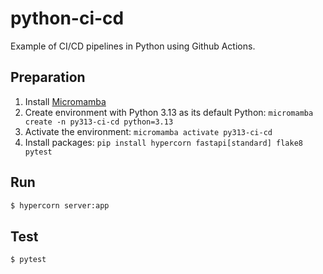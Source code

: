 # python-ci-cd

Example of CI/CD pipelines in Python using Github Actions.

## Preparation

1.  Install [Micromamba](https://mamba.readthedocs.io/en/latest/installation/micromamba-installation.html)
2.  Create environment with Python 3.13 as its default Python: `micromamba create -n py313-ci-cd python=3.13`
3.  Activate the environment: `micromamba activate py313-ci-cd`
4.  Install packages: `pip install hypercorn fastapi[standard] flake8 pytest`

## Run

```bash
$ hypercorn server:app
```

## Test

```bash
$ pytest
```

